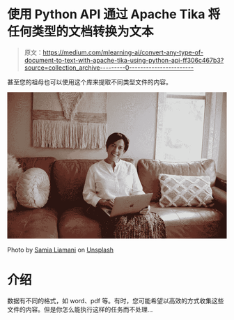 # 使用 Python API 通过 Apache Tika 将任何类型的文档转换为文本

> 原文：<https://medium.com/mlearning-ai/convert-any-type-of-document-to-text-with-apache-tika-using-python-api-ff306c467b3?source=collection_archive---------0----------------------->

甚至您的祖母也可以使用这个库来提取不同类型文件的内容。

![](img/786cedaa1f8283559c31d5d1fd70b5b9.png)

Photo by [Samia Liamani](https://unsplash.com/@mialiamani) on [Unsplash](https://unsplash.com/photos/j2tofe0XdUc)

# 介绍

数据有不同的格式，如 word、pdf 等。有时，您可能希望以高效的方式收集这些文件的内容。但是你怎么能执行这样的任务而不处理…